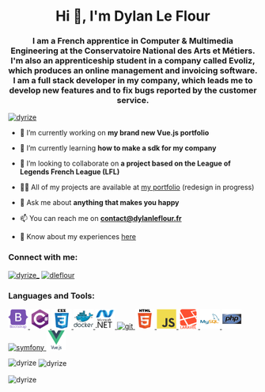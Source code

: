 <h1 align="center">Hi 👋, I'm Dylan Le Flour</h1>
<h3 align="center">I am a French apprentice in Computer & Multimedia Engineering at the Conservatoire National des Arts et Métiers. I'm also an apprenticeship student in a company called Evoliz, which produces an online management and invoicing software. I am a full stack developer in my company, which leads me to develop new features and to fix bugs reported by the customer service.</h3>

<p align="left"> <a href="https://github.com/ryo-ma/github-profile-trophy"><img src="https://github-profile-trophy.vercel.app/?username=dyrize" alt="dyrize" /></a> </p>

- 🔭 I’m currently working on **my brand new Vue.js portfolio**

- 🌱 I’m currently learning **how to make a sdk for my company**

- 👯 I’m looking to collaborate on **a project based on the League of Legends French League (LFL)**

<!-- - 🤝 I’m looking for help with **...** -->

- 👨‍💻 All of my projects are available at [my portfolio](https://www.dylanleflour.fr/) (redesign in progress)

<!-- - 📝 I regularly write articles on [...](...) -->

- 💬 Ask me about **anything that makes you happy**

- 📫 You can reach me on **contact@dylanleflour.fr**

- 📄 Know about my experiences [here](https://www.dylanleflour.fr/about)

<!-- - ⚡ Fun fact **...** -->

<h3 align="left">Connect with me:</h3>
<p align="left">
<a href="https://twitter.com/dyrize_" target="blank"><img align="center" src="https://raw.githubusercontent.com/rahuldkjain/github-profile-readme-generator/master/src/images/icons/Social/twitter.svg" alt="dyrize_" height="30" width="40" /></a>
<a href="https://linkedin.com/in/dleflour" target="blank"><img align="center" src="https://raw.githubusercontent.com/rahuldkjain/github-profile-readme-generator/master/src/images/icons/Social/linked-in-alt.svg" alt="dleflour" height="30" width="40" /></a>
</p>

<h3 align="left">Languages and Tools:</h3>
<p align="left"> <a href="https://getbootstrap.com" target="_blank" rel="noreferrer"> <img src="https://raw.githubusercontent.com/devicons/devicon/master/icons/bootstrap/bootstrap-plain-wordmark.svg" alt="bootstrap" width="40" height="40"/> </a> <a href="https://www.w3schools.com/cs/" target="_blank" rel="noreferrer"> <img src="https://raw.githubusercontent.com/devicons/devicon/master/icons/csharp/csharp-original.svg" alt="csharp" width="40" height="40"/> </a> <a href="https://www.w3schools.com/css/" target="_blank" rel="noreferrer"> <img src="https://raw.githubusercontent.com/devicons/devicon/master/icons/css3/css3-original-wordmark.svg" alt="css3" width="40" height="40"/> </a> <a href="https://www.docker.com/" target="_blank" rel="noreferrer"> <img src="https://raw.githubusercontent.com/devicons/devicon/master/icons/docker/docker-original-wordmark.svg" alt="docker" width="40" height="40"/> </a> <a href="https://dotnet.microsoft.com/" target="_blank" rel="noreferrer"> <img src="https://raw.githubusercontent.com/devicons/devicon/master/icons/dot-net/dot-net-original-wordmark.svg" alt="dotnet" width="40" height="40"/> </a> <a href="https://git-scm.com/" target="_blank" rel="noreferrer"> <img src="https://www.vectorlogo.zone/logos/git-scm/git-scm-icon.svg" alt="git" width="40" height="40"/> </a> <a href="https://www.w3.org/html/" target="_blank" rel="noreferrer"> <img src="https://raw.githubusercontent.com/devicons/devicon/master/icons/html5/html5-original-wordmark.svg" alt="html5" width="40" height="40"/> </a> <a href="https://developer.mozilla.org/en-US/docs/Web/JavaScript" target="_blank" rel="noreferrer"> <img src="https://raw.githubusercontent.com/devicons/devicon/master/icons/javascript/javascript-original.svg" alt="javascript" width="40" height="40"/> </a> <a href="https://laravel.com/" target="_blank" rel="noreferrer"> <img src="https://raw.githubusercontent.com/devicons/devicon/master/icons/laravel/laravel-plain-wordmark.svg" alt="laravel" width="40" height="40"/> </a> <a href="https://www.mysql.com/" target="_blank" rel="noreferrer"> <img src="https://raw.githubusercontent.com/devicons/devicon/master/icons/mysql/mysql-original-wordmark.svg" alt="mysql" width="40" height="40"/> </a> <a href="https://www.php.net" target="_blank" rel="noreferrer"> <img src="https://raw.githubusercontent.com/devicons/devicon/master/icons/php/php-original.svg" alt="php" width="40" height="40"/> </a> <a href="https://symfony.com" target="_blank" rel="noreferrer"> <img src="https://symfony.com/logos/symfony_black_03.svg" alt="symfony" width="40" height="40"/> </a> <a href="https://vuejs.org/" target="_blank" rel="noreferrer"> <img src="https://raw.githubusercontent.com/devicons/devicon/master/icons/vuejs/vuejs-original-wordmark.svg" alt="vuejs" width="40" height="40"/> </a> </p>

<p><img align="left" src="https://github-readme-stats.vercel.app/api/top-langs?username=dyrize&show_icons=true&locale=en&layout=compact" alt="dyrize" /></p>

<p>&nbsp;<img align="center" src="https://github-readme-stats.vercel.app/api?username=dyrize&show_icons=true&locale=en" alt="dyrize" /></p>

<p><img align="center" src="https://github-readme-streak-stats.herokuapp.com/?user=dyrize&" alt="dyrize" /></p>
